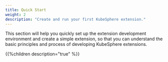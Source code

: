 ```yaml
---
title: Quick Start
weight: 2
description: "Create and run your first KubeSphere extension."
---
```


This section will help you quickly set up the extension development environment and create a simple extension, so that you can understand the basic principles and process of developing KubeSphere extensions.

{{%children description="true" %}}
